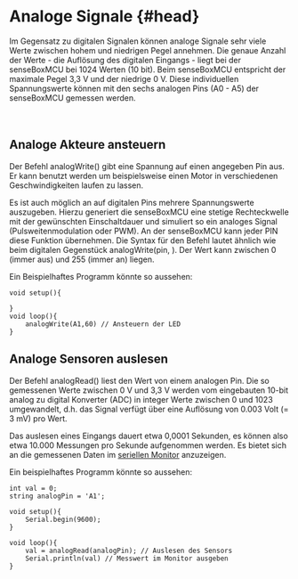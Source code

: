 # Analoge Signale {#head}

<div class="description">Im Gegensatz zu digitalen Signalen können analoge Signale sehr viele Werte zwischen hohem und niedrigen Pegel annehmen. Die genaue Anzahl der Werte - die Auflösung des digitalen Eingangs - liegt bei der senseBoxMCU bei 1024 Werten (10 bit). Beim senseBoxMCU entspricht der maximale Pegel 3,3 V und der niedrige 0 V. Diese individuellen Spannungswerte können mit den sechs analogen Pins (A0 - A5) der senseBoxMCU gemessen werden.</div>
<div class="line">
    <br>
    <br>
</div>

## Analoge Akteure ansteuern

Der Befehl analogWrite() gibt eine Spannung auf einen angegeben Pin aus. Er kann benutzt werden um beispielsweise einen Motor in verschiedenen Geschwindigkeiten laufen zu lassen.

Es ist auch möglich an auf digitalen Pins mehrere Spannungswerte auszugeben. Hierzu generiert die senseBoxMCU eine stetige Rechteckwelle mit der gewünschten Einschaltdauer und simuliert so ein analoges Signal (Pulsweitenmodulation oder PWM). An der senseBoxMCU kann jeder PIN diese Funktion übernehmen. Die Syntax für den Befehl lautet ähnlich wie beim digitalen Gegenstück analogWrite(pin, <Wert>). Der Wert kann zwischen 0 (immer aus) und 255 (immer an) liegen.

Ein Beispielhaftes Programm könnte so aussehen:
```arduino
void setup(){

}
void loop(){
    analogWrite(A1,60) // Ansteuern der LED
}
```


## Analoge Sensoren auslesen

Der Befehl analogRead() liest den Wert von einem analogen Pin. Die so gemessenen Werte zwischen 0 V und 3,3 V werden vom eingebauten 10-bit analog zu digital Konverter (ADC) in integer Werte zwischen 0 und 1023 umgewandelt, d.h. das Signal verfügt über eine Auflösung von 0.003 Volt (= 3 mV) pro Wert.

Das auslesen eines Eingangs dauert etwa 0,0001 Sekunden, es können also etwa 10.000 Messungen pro Sekunde aufgenommen werden. Es bietet sich an die gemessenen Daten im [seriellen Monitor](der_serielle_monitor.md) anzuzeigen.

Ein beispielhaftes Programm könnte so aussehen:

```arduino
int val = 0;
string analogPin = 'A1';

void setup(){
    Serial.begin(9600);
}

void loop(){
    val = analogRead(analogPin); // Auslesen des Sensors
    Serial.println(val) // Messwert im Monitor ausgeben 
}
```